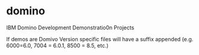 domino
======

IBM Domino Development Demonstratio0n Projects

If demos are Domivo Version specific files will have a suffix appended (e.g. 6000=6.0, 7004 = 6.0.1, 8500 = 8.5, etc.)
